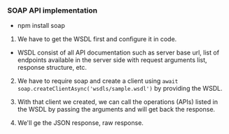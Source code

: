 ### SOAP API implementation

- npm install soap

1. We have to get the WSDL first and configure it in code.
- WSDL consist of all API documentation such as server base url, 
list of endpoints available in the server side with request arguments list,
response structure, etc.

2. We have to require soap and create a client using 
`await soap.createClientAsync('wsdls/sample.wsdl')`
by providing the WSDL. 

3. With that client we created, we can call the operations (APIs) listed in the WSDL
by passing the arguments and will get back the response.

4. We'll ge the JSON response, raw response.
